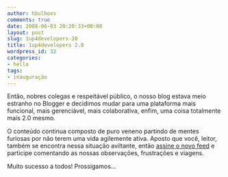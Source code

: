 ```yaml
---
author: hbulhoes
comments: true
date: 2008-06-03 20:20:33+00:00
layout: post
slug: 1up4developers-20
title: 1up4developers 2.0
wordpress_id: 32
categories:
- hello
tags:
- inauguração
---
```


Então, nobres colegas e respeitável público, o nosso blog estava meio estranho no Blogger e decidimos mudar para uma plataforma mais funcional, mais gerenciável, mais colaborativa, enfim, uma coisa totalmente mais 2.0 mesmo.

O conteúdo continua composto de puro veneno partindo de mentes furiosas por não terem uma vida agilemente ativa. Aposto que você, leitor, também se encontra nessa situação aviltante, então [assine o novo feed](http://feeds.feedburner.com/1up4dev?format=xml) e participe comentando as nossas observações, frustrações e viagens.

Muito sucesso a todos! Prossigamos...
